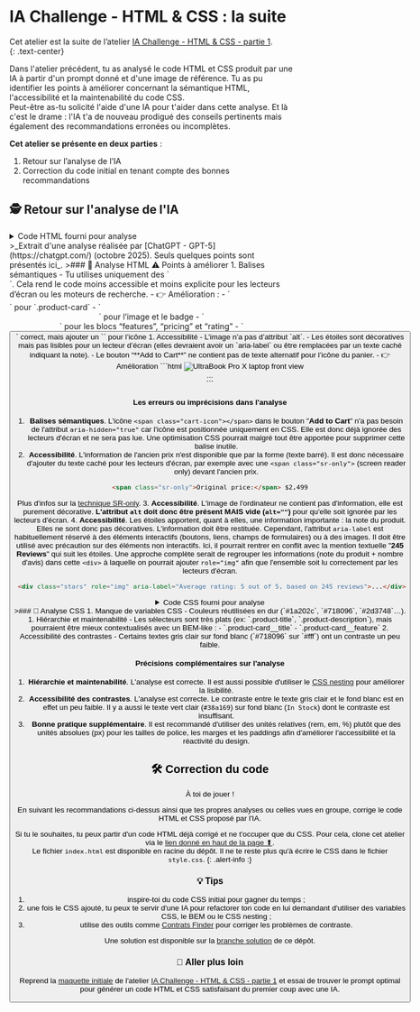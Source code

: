 # IA Challenge - HTML & CSS : la suite

Cet atelier est la suite de l’atelier [IA Challenge - HTML & CSS - partie 1](https://wildcodeschool.github.io/workshop-dev-ia-challenge-html-css-part-1/).  
{: .text-center}

Dans l'atelier précédent, tu as analysé le code HTML et CSS produit par une IA à partir d'un prompt donné et d'une image de référence.
Tu as pu identifier les points à améliorer concernant la sémantique HTML, l'accessibilité et la maintenabilité du code CSS.  
Peut-être as-tu solicité l'aide d'une IA pour t'aider dans cette analyse. Et là c'est le drame : l'IA t'a de nouveau prodigué des conseils pertinents mais également des recommandations erronées ou incomplètes.

**Cet atelier se présente en deux parties** :
1. Retour sur l’analyse de l’IA
2. Correction du code initial en tenant compte des bonnes recommandations



## 🕵  Retour sur l'analyse de l'IA
 
<details markdown="1">
<summary>Code HTML fourni pour analyse</summary>
Nettoyage effectué en amont par rapport au [code initial](https://github.com/WildCodeSchool/workshop-dev-ia-challenge-html-css-part-1/blob/main/index.html) :
- L'image de l'ordinateur portable (`.product-image`) réalisée en CSS a été remplacée par une image réelle.
- Le CSS a été extrait dans un fichier séparé.

```html
<!DOCTYPE html>
<html lang="fr">

<head>
  <meta charset="UTF-8">
  <meta name="viewport" content="width=device-width, initial-scale=1.0">
  <title>UltraBook Pro X - High-Performance Laptop</title>
  <link rel="stylesheet" href="./style.css">
</head>

<body>
  <div class="product-card">
    <div class="hot-sale-badge">HOT SALE</div>

    <img class="product-image" src="https://picsum.photos/id/0/600/400">

    <div class="product-info">
      <div class="product-category">HIGH-PERFORMANCE LAPTOP</div>
      <h1 class="product-title">UltraBook Pro X</h1>
      <p class="product-description">
        Cutting-edge performance with Intel Core i9, 32GB RAM, and a 1TB SSD in a sleek, lightweight design.
      </p>

      <div class="product-features">
        <div class="feature">
          <span class="feature-highlight">4K Display</span>
        </div>
        <div class="feature">
          <span class="feature-highlight">16-Hour Battery</span>
        </div>
        <div class="feature">
          <span class="feature-highlight">Thunderbolt 4</span>
        </div>
      </div>

      <div class="pricing-section">
        <div class="price-container">
          <span class="original-price">$2,499</span>
          <span class="current-price">$1,999</span>
        </div>
        <button class="add-to-cart-btn">
          <span class="cart-icon"></span>
          Add to Cart
        </button>
      </div>

      <div class="product-rating">
        <div class="stars">
          <div class="star"></div>
          <div class="star"></div>
          <div class="star"></div>
          <div class="star"></div>
          <div class="star"></div>
          <span class="reviews-count">245 Reviews</span>
        </div>
        <div class="stock-status">In Stock</div>
      </div>
    </div>
  </div>
</body>

</html>
```
</details>
>_Extrait d'une analyse réalisée par [ChatGPT - GPT-5](https://chatgpt.com/) (octobre 2025). Seuls quelques points sont présentés ici_.  
>### 🧩 Analyse HTML  
⚠️ Points à améliorer
1. Balises sémantiques
- Tu utilises uniquement des `<div>`. Cela rend le code moins accessible et moins explicite pour les lecteurs d’écran ou les moteurs de recherche.
- 👉 Amélioration :
  - `<article>` pour `.product-card`
  - `<header>` pour l’image et le badge
  - `<section>` pour les blocs “features”, “pricing” et “rating”
  - `<button>` correct, mais ajouter un `<span aria-hidden="true">` pour l’icône
1. Accessibilité
   - L’image n’a pas d’attribut `alt`.
   - Les étoiles sont décoratives mais pas lisibles pour un lecteur d’écran (elles devraient avoir un `aria-label` ou être remplacées par un texte caché indiquant la note).
   - Le bouton “**Add to Cart**” ne contient pas de texte alternatif pour l’icône du panier.
   - 👉 Amélioration
   ```html
     <img src="..." alt="UltraBook Pro X laptop front view">
     <div class="stars" aria-label="Rated 5 out of 5 stars">...</div>
   ```

#### Les erreurs ou imprécisions dans l'analyse  
1. **Balises sémantiques**. L'icône `<span class="cart-icon"></span>` dans le bouton "**Add to Cart**" n'a pas besoin de l'attribut `aria-hidden="true"` car l'icône est positionnée uniquement en CSS. Elle est donc déjà ignorée des lecteurs d'écran et ne sera pas lue. Une optimisation CSS pourrait malgré tout être apportée pour supprimer cette balise inutile. 
2. **Accessibilité**. L'information de l'ancien prix n'est disponible que par la forme (texte barré). Il est donc nécessaire d'ajouter du texte caché pour les lecteurs d'écran, par exemple avec une `<span class="sr-only">` (screen reader only) devant l'ancien prix.
```html
<span class="sr-only">Original price:</span> $2,499
```
Plus d'infos sur la [technique SR-only](https://webaim.org/techniques/css/invisiblecontent/).
3. **Accessibilité**. L'image de l'ordinateur ne contient pas d'information, elle est purement décorative. **L'attribut `alt` doit donc être présent MAIS vide (`alt=""`)** pour qu'elle soit ignorée par les lecteurs d'écran.
4. **Accessibilité**. Les étoiles apportent, quant à elles, une information importante : la note du produit. Elles ne sont donc pas décoratives. L'information doit être restituée. Cependant, l'attribut `aria-label` est habituellement réservé à des éléments interactifs (boutons, liens, champs de formulaires) ou à des images. Il doit être utilisé avec précaution sur des éléments non interactifs. Ici, il pourrait rentrer en conflit avec la mention textuelle "**245 Reviews**" qui suit les étoiles.
Une approche complète serait de regrouper les informations (note du produit + nombre d'avis) dans cette `<div>` à laquelle on pourrait ajouter `role="img"` afin que l'ensemble soit lu correctement par les lecteurs d'écran.
  ```html
   <div class="stars" role="img" aria-label="Average rating: 5 out of 5, based on 245 reviews">...</div>
  ```

<details markdown="1">
<summary>Code CSS fourni pour analyse</summary>
Nettoyage effectué en amont par rapport au [code initial](https://github.com/WildCodeSchool/workshop-dev-ia-challenge-html-css-part-1/blob/main/index.html) :
- L'image de l'ordinateur portable (`.product-image`) réalisée en CSS a été remplacée par une image réelle avec des propriétés CSS (`width`, `height`, `object-fit` définies).

```css
* {
  margin: 0;
  padding: 0;
  box-sizing: border-box;
}

body {
  font-family: 'Inter', -apple-system, BlinkMacSystemFont, sans-serif;
  background: linear-gradient(135deg, #f5f7fa 0%, #c3cfe2 100%);
  min-height: 100vh;
  display: flex;
  align-items: center;
  justify-content: center;
  padding: 20px;
}

.product-card {
  max-width: 720px;
  background: white;
  border-radius: 24px;
  box-shadow: 0 30px 60px rgba(0, 0, 0, 0.1);
  overflow: hidden;
  position: relative;
  transition: transform 0.3s ease, box-shadow 0.3s ease;
}

.product-card:hover {
  transform: translateY(-5px);
  box-shadow: 0 40px 80px rgba(0, 0, 0, 0.15);
}

.hot-sale-badge {
  position: absolute;
  top: 20px;
  right: 20px;
  background: linear-gradient(135deg, #e53e3e, #c53030);
  color: white;
  padding: 8px 20px;
  border-radius: 20px;
  font-weight: 700;
  font-size: 12px;
  letter-spacing: 1px;
  z-index: 10;
  box-shadow: 0 4px 15px rgba(229, 62, 62, 0.4);
  animation: pulse 2s infinite;
}

@keyframes pulse {
  0%, 100% {
    transform: scale(1);
  }

  50% {
    transform: scale(1.05);
  }
}

.product-image {
  width: 100%;
  height: 280px;
  object-fit: cover;
}

.product-info {
  padding: 40px;
}

.product-category {
  color: #718096;
  font-size: 14px;
  font-weight: 600;
  text-transform: uppercase;
  letter-spacing: 1px;
  margin-bottom: 10px;
}

.product-title {
  font-size: 36px;
  font-weight: 800;
  color: #1a202c;
  margin-bottom: 20px;
  line-height: 1.2;
}

.product-description {
  color: #4a5568;
  font-size: 18px;
  line-height: 1.6;
  margin-bottom: 30px;
}

.product-features {
  display: flex;
  gap: 30px;
  margin-bottom: 30px;
  flex-wrap: wrap;
}

.feature {
  text-align: center;
  color: #718096;
  font-weight: 500;
  font-size: 14px;
}

.feature-highlight {
  display: block;
  color: #2d3748;
  font-weight: 700;
  font-size: 16px;
  margin-bottom: 4px;
}

.pricing-section {
  display: flex;
  align-items: center;
  justify-content: space-between;
  margin-bottom: 25px;
}

.price-container {
  display: flex;
  align-items: baseline;
  gap: 15px;
}

.original-price {
  color: #a0aec0;
  text-decoration: line-through;
  font-size: 18px;
}

.current-price {
  color: #1a202c;
  font-size: 42px;
  font-weight: 900;
}

.add-to-cart-btn {
  background: linear-gradient(135deg, #2d3748, #1a202c);
  color: white;
  border: none;
  padding: 15px 30px;
  border-radius: 12px;
  font-size: 16px;
  font-weight: 700;
  cursor: pointer;
  transition: all 0.3s ease;
  display: flex;
  align-items: center;
  gap: 10px;
  box-shadow: 0 10px 25px rgba(45, 55, 72, 0.3);
}

.add-to-cart-btn:hover {
  background: linear-gradient(135deg, #1a202c, #0f1419);
  transform: translateY(-2px);
  box-shadow: 0 15px 35px rgba(45, 55, 72, 0.4);
}

.cart-icon {
  width: 20px;
  height: 20px;
  background: currentColor;
  mask: url('data:image/svg+xml,<svg xmlns="http://www.w3.org/2000/svg" fill="none" viewBox="0 0 24 24" stroke="currentColor"><path stroke-linecap="round" stroke-linejoin="round" stroke-width="2" d="M3 3h2l.4 2M7 13h10l4-8H5.4m0 0L7 13m0 0l-1.1 5.4M7 13v6a2 2 0 002 2h6a2 2 0 002-2v-6m-8 0h8"/></svg>') center/contain no-repeat;
  -webkit-mask: url('data:image/svg+xml,<svg xmlns="http://www.w3.org/2000/svg" fill="none" viewBox="0 0 24 24" stroke="currentColor"><path stroke-linecap="round" stroke-linejoin="round" stroke-width="2" d="M3 3h2l.4 2M7 13h10l4-8H5.4m0 0L7 13m0 0l-1.1 5.4M7 13v6a2 2 0 002 2h6a2 2 0 002-2v-6m-8 0h8"/></svg>') center/contain no-repeat;
}

.product-rating {
  display: flex;
  align-items: center;
  justify-content: space-between;
}

.stars {
  display: flex;
  gap: 2px;
}

.star {
  width: 20px;
  height: 20px;
  background: linear-gradient(135deg, #f6e05e, #ecc94b);
  clip-path: polygon(50% 0%, 61% 35%, 98% 35%, 68% 57%, 79% 91%, 50% 70%, 21% 91%, 32% 57%, 2% 35%, 39% 35%);
}

.reviews-count {
  color: #718096;
  font-size: 14px;
  margin-left: 10px;
}

.stock-status {
  color: #38a169;
  font-weight: 600;
  font-size: 14px;
}

@media (max-width: 768px) {
  .product-card {
    margin: 10px;
  }

  .product-info {
    padding: 30px 20px;
  }

  .product-title {
    font-size: 28px;
  }

  .product-features {
    gap: 15px;
  }

  .pricing-section {
    flex-direction: column;
    align-items: flex-start;
    gap: 20px;
  }

  .current-price {
    font-size: 32px;
  }
}
```
</details>
>### 🎨 Analyse CSS
1. Manque de variables CSS
- Couleurs réutilisées en dur (`#1a202c`, `#718096`, `#2d3748`…).
1. Hiérarchie et maintenabilité
- Les sélecteurs sont très plats (ex: `.product-title`, `.product-description`), mais pourraient être mieux contextualisés avec un BEM-like :
  - `.product-card__title`
  - `.product-card__feature`
2. Accessibilité des contrastes
   - Certains textes gris clair sur fond blanc (`#718096` sur `#fff`) ont un contraste un peu faible.

#### Précisions complémentaires sur l'analyse
1. **Hiérarchie et maintenabilité**. L'analyse est correcte. Il est aussi possible d'utiliser le [CSS nesting](https://developer.mozilla.org/en-US/docs/Web/CSS/CSS_nesting/Using_CSS_nesting) pour améliorer la lisibilité.
2. **Accessibilité des contrastes**. L'analyse est correcte. Le contraste entre le texte gris clair et le fond blanc est en effet un peu faible. Il y a aussi le texte vert clair (`#38a169`) sur fond blanc (`In Stock`) dont le contraste est insuffisant.
3. **Bonne pratique supplémentaire**. Il est recommandé d'utiliser des unités relatives (rem, em, %) plutôt que des unités absolues (px) pour les tailles de police, les marges et les paddings afin d'améliorer l'accessibilité et la réactivité du design.

## 🛠️ Correction du code
À toi de jouer !

En suivant les recommandations ci-dessus ainsi que tes propres analyses ou celles vues en groupe, corrige le code HTML et CSS proposé par l'IA.

Si tu le souhaites, tu peux partir d'un code HTML déjà corrigé et ne t'occuper que du CSS. Pour cela, clone cet atelier via le <a href="#input-clone">lien donné en haut de la page ⬆<i class="bi bi-code-slash"></i></a>.  
Le fichier `index.html` est disponible en racine du dépôt. Il ne te reste plus qu'à écrire le CSS dans le fichier `style.css`.
{: .alert-info :}

### **💡 Tips**
1. inspire-toi du code CSS initial pour gagner du temps ;
2. une fois le CSS ajouté, tu peux te servir d'une IA pour refactorer ton code en lui demandant d'utiliser des variables CSS, le BEM ou le CSS nesting ;
3. utilise des outils comme [Contrats Finder](https://app.contrast-finder.org/) pour corriger les problèmes de contraste.

Une solution est disponible sur la [branche solution](https://github.com/WildCodeSchool/workshop-dev-ia-challenge-html-css-part-2/blob/solution/style.css) de ce dépôt.

# 🎁 Aller plus loin
Reprend la [maquette initiale](https://raw.githubusercontent.com/WildCodeSchool/workshop-dev-ia-challenge-html-css-part-1/refs/heads/main/docs/images/card-mockup.png) de l'atelier [IA Challenge - HTML & CSS - partie 1](https://wildcodeschool.github.io/workshop-dev-ia-challenge-html-css-part-1/) et essai de trouver le prompt optimal pour générer un code HTML et CSS satisfaisant du premier coup avec une IA.